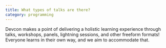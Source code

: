 ```yaml
---
title: What types of talks are there?
category: programming
---
```

Devcon makes a point of delivering a holistic learning experience through talks, workshops, panels, lightning sessions, and other freeform formats! Everyone learns in their own way, and we aim to accommodate that.